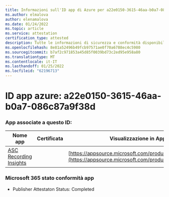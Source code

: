 ```yaml
---
title: Informazioni sull'ID app di Azure per a22e0150-3615-46aa-b0a7-086c87a9f38d
ms.author: elmalova
author: elenamalova
ms.date: 01/24/2022
ms.topic: article
ms.service: attestation
certification_type: attested
description: Tutte le informazioni di sicurezza e conformità disponibili per a22e0150-3615-46aa-b0a7-086c87a9f38d.
ms.openlocfilehash: 8e81a52496b49fcb97571ae0f70a6788ec4c5980
ms.sourcegitcommit: b7af2c971853a45d85f0039bd73c2ed95e958a80
ms.translationtype: MT
ms.contentlocale: it-IT
ms.lasthandoff: 01/25/2022
ms.locfileid: "62196713"
---
```

# <a name="azure-app-id-a22e0150-3615-46aa-b0a7-086c87a9f38d"></a>ID app azure: a22e0150-3615-46aa-b0a7-086c87a9f38d


### <a name="apps-associated-with-this-id"></a>App associate a questo ID:
| **Nome app** | **Certificata** | **Visualizzazione in AppSource** |
|--------------|---------------|-----------------------|
| [ASC Recording Insights](https://docs.microsoft.com/microsoft-365-app-certification/forward/WA200000708) |  | [https://appsource.microsoft.com/product/office/WA200000708](https://appsource.microsoft.com/product/office/WA200000708) |

### <a name="microsoft-365-app-compliance-status"></a>Microsoft 365 stato conformità app
- Publisher Attestaton Status: Completed
